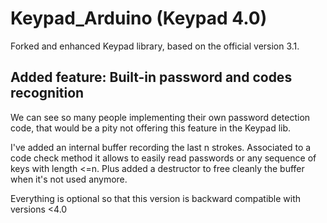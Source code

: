 Keypad_Arduino (Keypad 4.0)
==============

Forked and enhanced Keypad library, based on the official version 3.1.

Added feature: Built-in password and codes recognition
--------------

We can see so many people implementing their own password detection code, that would be a pity not offering this feature in the Keypad lib.

I've added an internal buffer recording the last n strokes. Associated to a code check method it allows to easily read passwords or any sequence of keys with length <=n. Plus added a destructor to free cleanly the buffer when it's not used anymore.

Everything is optional so that this version is backward compatible with versions <4.0
